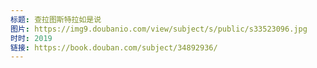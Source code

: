 ```yaml
---
标题: 查拉图斯特拉如是说
图片: https://img9.doubanio.com/view/subject/s/public/s33523096.jpg
时时: 2019
链接: https://book.douban.com/subject/34892936/
---
```


